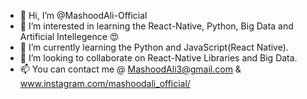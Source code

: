 - 👋 Hi, I’m @MashoodAli-Official
- 👀 I’m interested in learning the React-Native, Python, Big Data and Artificial Intellegence 😍
- 🌱 I’m currently learning the Python and JavaScript(React Native).
- 💞️ I’m looking to collaborate on  React-Native Libraries and Big Data.
- 📫 You can contact me @ MashoodAli3@gmail.com & www.instagram.com/mashoodali_official/

<!---
MashoodAli-Official/MashoodAli-Official is a ✨ special ✨ repository because its `README.md` (this file) appears on your GitHub profile.
You can click the Preview link to take a look at your changes.
--->

